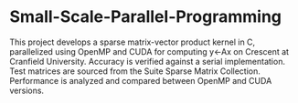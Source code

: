 # Small-Scale-Parallel-Programming
This project develops a sparse matrix-vector product kernel in C, parallelized using OpenMP and CUDA for computing y←Ax on Crescent at Cranfield University. Accuracy is verified against a serial implementation. Test matrices are sourced from the Suite Sparse Matrix Collection. Performance is analyzed and compared between OpenMP and CUDA versions.
